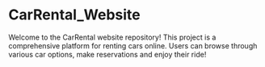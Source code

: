 # CarRental_Website
Welcome to the CarRental website repository! This project is a comprehensive platform for renting cars online. Users can browse through various car options, make reservations and enjoy their ride!
